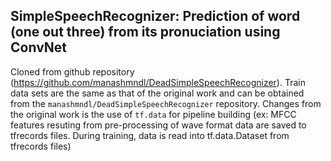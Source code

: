 ## SimpleSpeechRecognizer: Prediction of word (one out three) from its pronuciation using ConvNet  
Cloned from github repository (https://github.com/manashmndl/DeadSimpleSpeechRecognizer). Train data sets are the same as that of the original work and  can be obtained from the `manashmndl/DeadSimpleSpeechRecognizer` repository.
Changes from the original work is the use of `tf.data` for pipeline building (ex: MFCC features resuting from pre-processing of wave format data are saved to tfrecords files. During training, data is read into tf.data.Dataset from tfrecords files)
